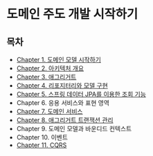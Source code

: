 # 도메인 주도 개발 시작하기

## 목차
- [Chapter 1. 도메인 모델 시작하기](./contents/chapter01.md)
- [Chapter 2. 아키텍처 개요](./contents/chapter02.md)
- [Chapter 3. 애그리거트](./contents/chapter03.md)
- [Chapter 4. 리포지터리와 모델 구현](./contents/chapter04.md)
- [Chapter 5. 스프링 데이터 JPA를 이용한 조회 기능](./contents/chapter05.md)
- Chapter 6. 응용 서비스와 표현 영역
- [Chapter 7. 도메인 서비스](./contents/chapter07.md)
- [Chapter 8. 애그리거트 트랜잭션 관리](./contents/chapter08.md)
- Chapter 9. 도메인 모델과 바운디드 컨텍스트
- Chapter 10. 이벤트
- [Chapter 11. CQRS](./contents/chapter11.md)